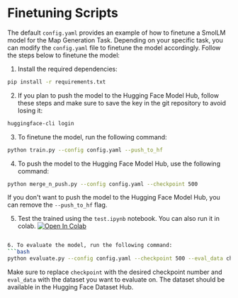 # Finetuning Scripts
The default `config.yaml` provides an example of how to finetune a SmolLM model for the Map Generation Task. Depending on your specific task, you can modify the `config.yaml` file to finetune the model accordingly. Follow the steps below to finetune the model:

1. Install the required dependencies:
```bash
pip install -r requirements.txt
```

2. If you plan to push the model to the Hugging Face Model Hub, follow these steps and make sure to save the key in the git repository to avoid losing it:
```bash
huggingface-cli login
```

3. To finetune the model, run the following command:
```bash
python train.py --config config.yaml --push_to_hf
```

4. To push the model to the Hugging Face Model Hub, use the following command:
```bash
python merge_n_push.py --config config.yaml --checkpoint 500
```
If you don't want to push the model to the Hugging Face Model Hub, you can remove the `--push_to_hf` flag.

5. Test the trained using the `test.ipynb` notebook. You can also run it in colab.  [![Open In Colab](https://colab.research.google.com/assets/colab-badge.svg)](https://github.com/Jaseci-Labs/mtllm/blob/main/support/finetune_llm/test.ipynb)
```bash

6. To evaluate the model, run the following command:
```bash
python evaluate.py --config config.yaml --checkpoint 500 --eval_data chandralegend/mtllm_eval
```
Make sure to replace `checkpoint` with the desired checkpoint number and `eval_data` with the dataset you want to evaluate on. The dataset should be available in the Hugging Face Dataset Hub.
